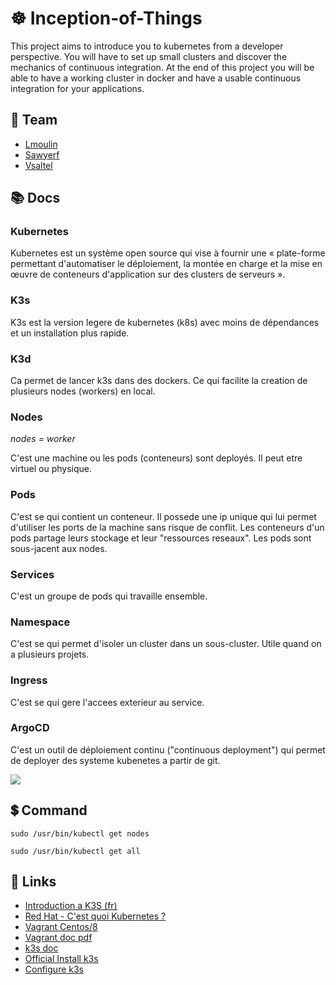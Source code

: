 # ☸️ Inception-of-Things
This project aims to introduce you to kubernetes from a developer perspective. You will have to set up small clusters and discover the mechanics of continuous integration. At the end of this project you will be able to have a working cluster in docker and have a usable continuous integration for your applications. 

## 🤝 Team
- [Lmoulin](https://github.com/lucasmln)
- [Sawyerf](https://github.com/sawyerf)
- [Vsaltel](https://github.com/vsaltel)

## 📚 Docs
### Kubernetes
Kubernetes est un système open source qui vise à fournir une « plate-forme permettant d'automatiser le déploiement, la montée en charge et la mise en œuvre de conteneurs d'application sur des clusters de serveurs ».

### K3s
K3s est la version legere de kubernetes (k8s) avec moins de dépendances et un installation plus rapide.

### K3d
Ca permet de lancer k3s dans des dockers. Ce qui facilite la creation de plusieurs nodes (workers) en local. 

### Nodes
*nodes = worker*

C'est une machine ou les pods (conteneurs) sont deployés.
Il peut etre virtuel ou physique.

### Pods
C'est se qui contient un conteneur.
Il possede une ip unique qui lui permet d'utiliser les ports de la machine sans risque de conflit.
Les conteneurs d'un pods partage leurs stockage et leur "ressources reseaux". 
Les pods sont sous-jacent aux nodes.

### Services
C'est un groupe de pods qui travaille ensemble.

### Namespace
C'est se qui permet d'isoler un cluster dans un sous-cluster. Utile quand on a plusieurs projets.

### Ingress
C'est se qui gere l'accees exterieur au service.

### ArgoCD
C'est un outil de déploiement continu ("continuous deployment") qui permet de deployer des systeme kubenetes a partir de git.

![](https://external-content.duckduckgo.com/iu/?u=https%3A%2F%2Fi1.wp.com%2Fgoglides.io%2Fwp-content%2Fuploads%2F2020%2F06%2F01-kubernetes-diagram.png%3Fssl%3D1&f=1&nofb=1)

## 💲 Command
```
sudo /usr/bin/kubectl get nodes
```

```
sudo /usr/bin/kubectl get all
```

## 🔗 Links
- [Introduction a K3S (fr)](https://blog.wescale.fr/k3s-le-kubernetes-allege-hautement-disponible/)
- [Red Hat - C'est quoi Kubernetes ?](https://www.redhat.com/fr/topics/containers/what-is-kubernetes)
- [Vagrant Centos/8](https://app.vagrantup.com/centos/boxes/8)
- [Vagrant doc pdf](https://linuxacademy.com/site-content/uploads/2017/12/vagrant-cheatsheet-Linux-Academy.pdf)
- [k3s doc](https://www.invivoo.com/k3s-kubernetes-enfin-ultra-simpl-leger-devoxx/)
- [Official Install k3s](https://rancher.com/docs/k3s/latest/en/quick-start/)
- [Configure k3s](https://rancher.com/docs/k3s/latest/en/advanced/)
